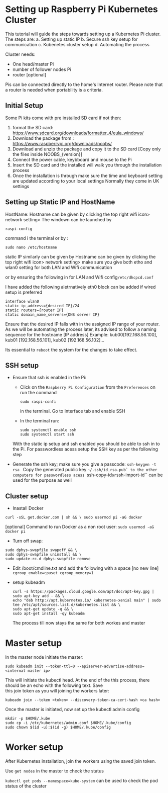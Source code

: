 # Setting up Raspberry Pi Kubernetes Cluster

This tutorial will guide the steps towards setting up a Kubernetes Pi cluster.
The steps are:
a. Setting up static IP
b. Secure ssh key setup for communication
c. Kubenetes cluster setup
d. Automating the process

Cluster needs:
*  One head/master Pi
*  number of follower nodes Pi
*  router [optional]

Pis can be connected directly to the home's Internet router.
Please note that a router is needed when portability is a criteria. 
## Initial Setup
Some Pi kits come with pre installed SD card if not then:
 1. format the SD card:
    https://www.sdcard.org/downloads/formatter_4/eula_windows/
 2. Download the package from :
    https://www.raspberrypi.org/downloads/noobs/
 3. Download and unzip the package and copy it to the SD card
 [Copy only the files inside NOOBS_{version}]
 4. Connect the power cable, keybboard and mouse to the Pi
 5. Insert the SD card and the installed will walk you through the installation process
 6. Once the installation is through make sure the time and keyboard setting are updated according to your local settings
  Normally they come in UK settings
 
  

## Setting up Static IP and HostName

HostName:
Hostname can be given by clicking the top right wifi icon> network setting>
The windown can be launched by 

```raspi-config``` 

command i the terminal or by :

    sudo nano /etc/hostname

static IP similarly can be given by
Hostname can be given by clicking the top right wifi icon> network setting>
make sure you give both etho and wlan0 setting for both LAN and Wifi communication

or by ensuring the following in for LAN and Wifi config``/etc/dhcpcd.conf``

I have added the following aletrnatively eth0 block can be added if wired setup is preferred
```
interface wlan0
static ip_address={desired IP}/24
static routers={router IP}
static domain_name_servers={DNS server IP}
```

Ensure that the desired IP falls with in the assigned IP range of your router.
As we will be automating the process later, its advised to follow a naming sequence for the hostname [IP address]
Example: kub00[192.168.56.100], kub01 [192.168.56.101], kub02 [192.168.56.102]...

Its essential to ``reboot`` the system for the changes to take effect.

## SSH setup

* Ensure that ssh is enabled in the Pi:

  - Click on the ```Raspberry Pi Configuration``` from the ```Preferences``` on run the command 
      
    ```sudo raspi-confi``` 
        
    in the terminal. Go to Interface tab and enable SSH
  - In the terminal run:
    ```
    sudo systemctl enable ssh
    sudo systemctl start ssh
    ```

  With the static ip setup and ssh enabled you should be able to ssh in to the Pi. For passwordless acess setup the SSH key as   per the following step
* Generate the ssh key; make sure you give a passcode:
        ```
          ssh-keygen -t rsa 
        ```
  Copy the generated public key ``~/.ssh/id_rsa.pub` to the other computers for passwordless acess
  ``ssh-copy-id`` or ``ssh-import-id`` can be used for the purpose as well
  
## Cluster setup

  * Inastall Docker
  
  ``
  curl -sSL get.docker.com | sh && \
  sudo usermod pi -aG docker
  ``
  
  [optional] Command to run Docker as a non root user:
  ``
  sudo usermod -aG docker pi
  ``
  
  * Turn off swap:
  ```
  sudo dphys-swapfile swapoff && \
  sudo dphys-swapfile uninstall && \
  sudo update-rc.d dphys-swapfile remove
  ```
* Edit /boot/cmdline.txt and add the following with a space [no new line]
``
cgroup_enable=cpuset cgroup_memory=1
``
* setup kubeadm
  
  ```
  curl -s https://packages.cloud.google.com/apt/doc/apt-key.gpg | sudo apt-key add - && \
  echo "deb http://apt.kubernetes.io/ kubernetes-xenial main" | sudo tee /etc/apt/sources.list.d/kubernetes.list && \
  sudo apt-get update -q && \
  sudo apt-get install -qy kubeadm
  ```
  
  The process till now stays the same for both workes and master
  
# Master setup
  
  In the master node initiate the master:
  
  ```
  sudo kubeadm init --token-ttl=0 --apiserver-advertise-address=<internal master ip>
  ```
  
  This will initiate the kubectl head. At the end of the this process, there should be an echo with the following text. Save   
  this join token as you will joining the workers later:

  ```
  kubeadm join --token <token> --discovery-token-ca-cert-hash <ca hash>
  ```

  Once the master is initiated, now set up the kubectl admin config

  ```
  mkdir -p $HOME/.kube
  sudo cp -i /etc/kubernetes/admin.conf $HOME/.kube/config
  sudo chown $(id -u):$(id -g) $HOME/.kube/config
  ```
  
# Worker setup
  
  After Kubernetes installation, join the workers using the saved join token.
  
  Use `get nodes` in the master to check the status
  
  `kubectl get pods --namespace=kube-system` can be used to check the pod status of the cluster
